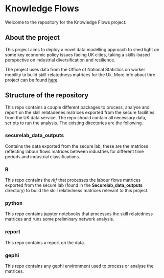 # Knowledge Flows

Welcome to the repository for the Knowledge Flows project.

## About the project


This project aims to deploy a novel data modelling approach to shed light on some key economic 
policy issues facing UK cities, taking a skills-based perspective on industrial diversification and resilience. 

The project uses data from the Office of National Statistics on worker mobility to build skill-relatedness matrices for
the Uk. More info about thre project can be found [here](https://www.turing.ac.uk/research/research-projects/network-modelling-uks-urban-skill-base)

## Structure of the repository

This repo contains a couple different packages to process, analyse and report on the skill relatadenes matrices exported from the 
secure facilities from the UK data service. The repo should contain all necessary data, scripts to run the analysis. 
The existing directories are the following.

### securelab_data_outputs

Contains the data exported from the secure lab, these are the matrices reflecting labour flows matrices between industries for
different time periods and industrial classifications.

### R 

This repo contains the *rkf* that processes the labour flows matrices exported from the secure lab (found in the **Securelab_data_outputs** 
directory) to build the skill relatedness matrices relevant to this project.

### python

This repo contains jupyter notebooks that processes the skill relatedness matrices and runs some
 preliminary network analysis.
 
### report

This repo contains a report on the data.

### gephi

This repo contains any gephi environment used to process or analyse the matrices. 
